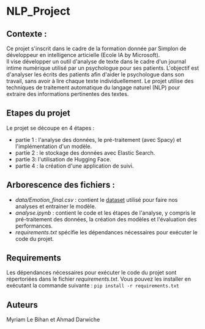 # NLP_Project

## Contexte :

Ce projet s'inscrit dans le cadre de la formation donnée par Simplon de développeur en intelligence articielle (Ecole IA by Microsoft).  
Il vise développer un outil d'analyse de texte dans le cadre d'un journal intime numérique utilisé par un psychologue pour ses patients. L'objectif est d'analyser les écrits des patients afin d'aider le psychologue dans son travail, sans avoir à lire chaque texte individuellement. Le projet utilise des techniques de traitement automatique du langage naturel (NLP) pour extraire des informations pertinentes des textes.  

## Etapes du projet

Le projet se découpe en 4 étapes :  
- partie 1 : l'analyse des données, le pré-traitement (avec Spacy) et l'implémentation d'un modèle.
- partie 2 : le stockage des données avec Elastic Search.
- partie 3: l'utilisation de Hugging Face.
- partie 4 : la création d'une application de suivi.

## Arborescence des fichiers : 

- *data/Emotion_final.csv* : contient le [dataset](https://www.kaggle.com/datasets/ishantjuyal/emotions-in-text) utilisé pour faire nos analyses et entrainer le modèle.
- *analyse.ipynb* : contient le code et les étapes de l'analyse, y compris le pré-traitement des données, la création des modèles et l'évaluation des performances.
- *requirements.txt* spécifie les dépendances nécessaires pour exécuter le code du projet.

## Requirements  

Les dépendances nécessaires pour exécuter le code du projet sont répertoriées dans le fichier *requirements.txt*. Vous pouvez les installer en exécutant la commande suivante : `pip install -r requirements.txt`

## Auteurs 

Myriam Le Bihan et Ahmad Darwiche  
